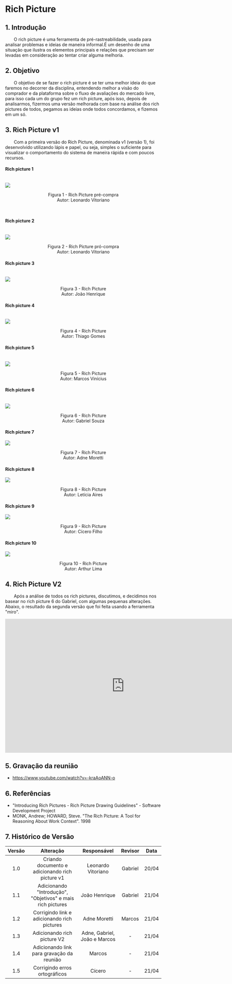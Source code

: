 # Rich Picture

## 1. Introdução
&emsp;&emsp;O rich picture é uma ferramenta de pré-rastreabilidade, usada para analisar problemas e ideias de maneira informal.É um desenho de uma situação que ilustra os elementos principais e relações que precisam ser levadas em consideração ao tentar criar alguma melhoria.


## 2. Objetivo 
&emsp;&emsp;O objetivo de se fazer o rich picture é se ter uma melhor ideia do que faremos no decorrer da disciplina, entendendo melhor a visão do comprador e da plataforma sobre o fluxo de avaliações do mercado livre, para isso cada um do grupo fez um rich picture, após isso, depois de analisarmos, fizermos uma versão melhorada com base na análise dos rich pictures de todos, pegamos as ideias onde todos concordamos, e fizemos em um só.


## 3. Rich Picture v1

&emsp;&emsp;Com a primeira versão do Rich Picture, denominada v1 (versão 1), foi desenvolvido utilizando lápis e papel, ou seja, simples o suficiente para visualizar o comportamento do sistema de maneira rápida e com poucos recursos.

#### Rich picture 1
<br>

<img align="center" src="Base/assets/RichPicture/versao1/RP_V1_LeonardoVitoriano_preCompra.jpg">

<p align="center">
Figura 1 - Rich Picture pré-compra<br>Autor: Leonardo Vitoriano
</p> <br>

#### Rich picture 2
<br>

<img align="center" src="Base/assets/RichPicture/versao1/RP_V1_LeonardoVitoriano_posCompra.jpg">

<p align='center'>
Figura 2 - Rich Picture pró-compra<br>Autor: Leonardo Vitoriano
</p>

#### Rich picture 3
<br>

<img align="center" src="Base/assets/RichPicture/versao1/RP_V1_JoaoHenrique.jpeg">

<p align='center'>
Figura 3 - Rich Picture <br>Autor: João Henrique
</p>

#### Rich picture 4
<br>

<img align="center" src="Base/assets/RichPicture/versao1/RP_V1_ThiagoGomes.jpeg">

<p align='center'>
Figura 4 - Rich Picture <br>Autor: Thiago Gomes
</p>

#### Rich picture 5
<br>

<img align="center" src="Base/assets/RichPicture/versao1/RP_V1_MarcosVinicius.jpeg">

<p align='center'>
Figura 5 - Rich Picture <br>Autor: Marcos Vinícius
</p>

#### Rich picture 6
<br>

<img align="center" src="Base/assets/RichPicture/versao1/RP_V1_GabrielSouza.jpeg">

<p align='center'>
Figura 6 - Rich Picture <br>Autor: Gabriel Souza
</p>

#### Rich picture 7
<img align="center" src="Base/assets/RichPicture/versao1/RP_V1_AdneMoreira.jpeg">

<p align='center'>
Figura 7 - Rich Picture <br>Autor: Adne Moretti
</p>

#### Rich picture 8
<img align="center" src="Base/assets/RichPicture/versao1/RP_V1_LeticiaAires.jpeg">

<p align='center'>
Figura 8 - Rich Picture <br>Autor: Letícia Aires
</p>

#### Rich picture 9
<img align="center" src="Base/assets/RichPicture/versao1/RP_V1_CiceroFilho.jpeg">

<p align='center'>
Figura 9 - Rich Picture <br>Autor: Cícero Filho
</p>

#### Rich picture 10
<img align="center" src="Base/assets/RichPicture/versao1/RP_V1_ArthurLima.jpeg">

<p align='center'>
Figura 10 - Rich Picture <br>Autor: Arthur Lima
</p>

## 4. Rich Picture V2 <div id ="richpicturev2" />

&emsp;&emsp;Após a análise de todos os rich pictures, discutimos, e decidimos nos basear no rich picture 6 do Gabriel, com algumas pequenas alterações. Abaixo, o resultado da segunda versão que foi feita usando a ferramenta "miro".

<iframe width="768" height="432" src="https://miro.com/app/live-embed/uXjVMR5ENS8=/?moveToViewport=13032,512,31426,22365&embedId=126766445987" frameborder="0" scrolling="no" allow="fullscreen; clipboard-read; clipboard-write" allowfullscreen></iframe>

## 5. Gravação da reunião

- https://www.youtube.com/watch?v=-kraAoANN-o

## 6. Referências
- "Introducing Rich Pictures - Rich Picture Drawing Guidelines" - Software Development Project
- MONK, Andrew; HOWARD, Steve. "The Rich Picture: A Tool for Reasoning About Work Context". 1998

## 7. Histórico de Versão

| Versão |      Alteração       |                Responsável                 |    Revisor    | Data  |
| :----: | :------------------: | :----------------------------------------: | :-----------: | :---: | 
| 1.0    | Criando documento e adicionando rich picture v1   | Leonardo Vitoriano | Gabriel | 20/04 |
| 1.1    | Adicionando "Introdução", "Objetivos" e mais rich pictures   | João Henrique | Gabriel | 21/04 |
| 1.2    | Corrigindo link e adicionando rich pictures   | Adne Moretti | Marcos | 21/04 |
| 1.3    | Adicionando rich picture V2  | Adne, Gabriel, João e Marcos | - | 21/04 |
| 1.4    | Adicionando link para gravação da reunião  | Marcos | - | 21/04 |
| 1.5    | Corrigindo erros ortográficos | Cícero | - | 21/04|